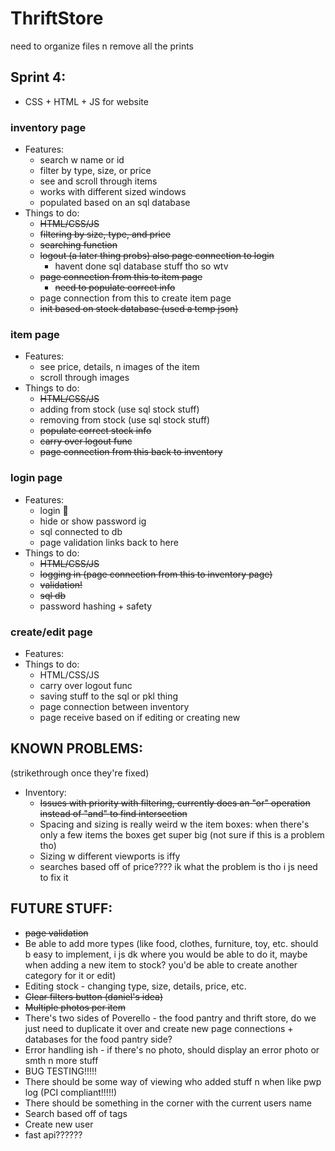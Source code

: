 # ThriftStore

need to organize files n remove all the prints

## Sprint 4:
  - CSS + HTML + JS for website
###  inventory page
- Features:
  - search w name or id
  - filter by type, size, or price
  - see and scroll through items
  - works with different sized windows
  - populated based on an sql database
- Things to do:
  - ~~HTML/CSS/JS~~
  - ~~filtering by size, type, and price~~
  - ~~searching function~~
  - ~~logout (a later thing probs) also page connection to login~~
    - havent done sql database stuff tho so wtv
  - ~~page connection from this to item page~~
      - ~~need to populate correct info~~
  - page connection from this to create item page
  - ~~init based on stock database (used a temp json)~~
###  item page
- Features:
  - see price, details, n images of the item
  - scroll through images
- Things to do:
  - ~~HTML/CSS/JS~~
  - adding from stock (use sql stock stuff)
  - removing from stock (use sql stock stuff)
  - ~~populate correct stock info~~
  - ~~carry over logout func~~
  - ~~page connection from this back to inventory~~
###  login page
- Features:
  - login 🤯
  - hide or show password ig
  - sql connected to db
  - page validation links back to here
- Things to do:
  - ~~HTML/CSS/JS~~
  - ~~logging in (page connection from this to inventory page)~~
  - ~~validation!~~
  - ~~sql db~~
  - password hashing + safety
 
###  create/edit page
- Features:
- Things to do:
  - HTML/CSS/JS
  - carry over logout func
  - saving stuff to the sql or pkl thing
  - page connection between inventory
  - page receive based on if editing or creating new

## KNOWN PROBLEMS:
  (strikethrough once they're fixed)
  - Inventory:
    - ~~Issues with priority with filtering, currently does an "or" operation instead of "and" to find intersection~~
    - Spacing and sizing is really weird w the item boxes: when there's only a few items the boxes get super big (not sure if this is a problem tho)
    - Sizing w different viewports is iffy
    - searches based off of price???? ik what the problem is tho i js need to fix it

## FUTURE STUFF:
  - ~~page validation~~
  - Be able to add more types (like food, clothes, furniture, toy, etc. should b easy to implement, i js dk where you would be able to do it, maybe when adding a new item to stock? you'd be able to create another category for it or edit)
  - Editing stock - changing type, size, details, price, etc.
  - ~~Clear filters button (daniel's idea)~~
  - ~~Multiple photos per item~~
  - There's two sides of Poverello - the food pantry and thrift store, do we just need to duplicate it over and create new page connections + databases for the food pantry side?
  - Error handling ish - if there's no photo, should display an error photo or smth n more stuff
  - BUG TESTING!!!!!
  - There should be some way of viewing who added stuff n when like pwp log (PCI compliant!!!!!)
  - There should be something in the corner with the current users name
  - Search based off of tags
  - Create new user
  - fast api??????

